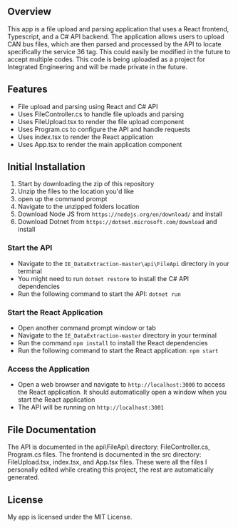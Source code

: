 ## Overview

This app is a file upload and parsing application that uses a React frontend, Typescript, and a C# API backend. The application allows users to upload CAN bus files, which are then parsed and processed by the API to locate specifically the service 36 tag. This could easily be modified in the future to accept multiple codes. This code is being uploaded as a project for Integrated Engineering and will be made private in the future.

## Features

* File upload and parsing using React and C# API
* Uses FileController.cs to handle file uploads and parsing
* Uses FileUpload.tsx to render the file upload component
* Uses Program.cs to configure the API and handle requests
* Uses index.tsx to render the React application
* Uses App.tsx to render the main application component

## Initial Installation

1. Start by downloading the zip of this repository
2. Unzip the files to the location you'd like
3. open up the command prompt
4. Navigate to the unzipped folders location
5. Download Node JS from `https://nodejs.org/en/download/` and install
6. Download Dotnet from `https://dotnet.microsoft.com/download` and install

### Start the API

* Navigate to the `IE_DataExtraction-master\api\FileApi` directory in your terminal
* You might need to run `dotnet restore` to install the C# API dependencies
* Run the following command to start the API: `dotnet run`

### Start the React Application

* Open another command prompt window or tab
* Navigate to the `IE_DataExtraction-master` directory in your terminal
* Run the command `npm install` to install the React dependencies
* Run the following command to start the React application: `npm start`

### Access the Application

* Open a web browser and navigate to `http://localhost:3000` to access the React application. It should automatically open a window when you start the React application
* The API will be running on `http://localhost:3001`

## File Documentation

The API is documented in the api\FileApi\ directory: FileController.cs, Program.cs files.
The frontend is documented in the src directory: FileUpload.tsx, index.tsx, and App.tsx files.
These were all the files I personally edited while creating this project, the rest are automatically generated.

## License

My app is licensed under the MIT License.

